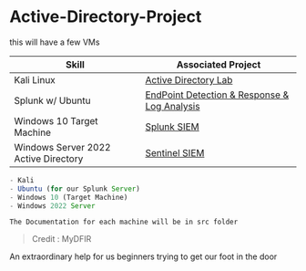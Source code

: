 # Active-Directory-Project

this will have a few VMs

| Skill                                           | Associated Project                                    |
| ----------------------------------------------- | ----------------------------------------------------- |
| Kali Linux |         <a href="https://github.com/BenjaminBurton/Active-Directory-Project/blob/main/src/kali-linux/README.md">Active Directory Lab</a> |
| Splunk w/ Ubuntu | <a href="https://github.com/BenjaminBurton/Active-Directory-Project/blob/main/src/splunk-ubuntu/README.md">EndPoint Detection & Response & Log Analysis</a> |
| Windows 10 Target Machine           | <a href="https://github.com/BenjaminBurton/Active-Directory-Project/blob/main/src/windows10-Target/README.md">Splunk SIEM               |
| Windows Server 2022 Active Directory       | <a href="https://github.com/BenjaminBurton/Active-Directory-Project/blob/main/src/windows-server-2022/README.md">Sentinel SIEM         |

```js
- Kali
- Ubuntu (for our Splunk Server)
- Windows 10 (Target Machine)
- Windows 2022 Server
```

`The Documentation for each machine will be in src folder`


> Credit : MyDFIR 


An extraordinary help for us beginners trying to get our foot in the door